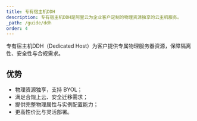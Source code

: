 ```yaml
---
title: 专有宿主机DDH
description: 专有宿主机DDH是阿里云为企业客户定制的物理资源独享的云主机服务。
_path: /guide/ddh
order: 4
---
```


专有宿主机DDH（Dedicated Host）为客户提供专属物理服务器资源，保障隔离性、安全性与合规需求。

## 优势

- 物理资源独享，支持 BYOL；
- 满足合规上云、安全迁移需求；
- 提供完整物理属性与实例配置能力；
- 更高性价比与灵活部署。

